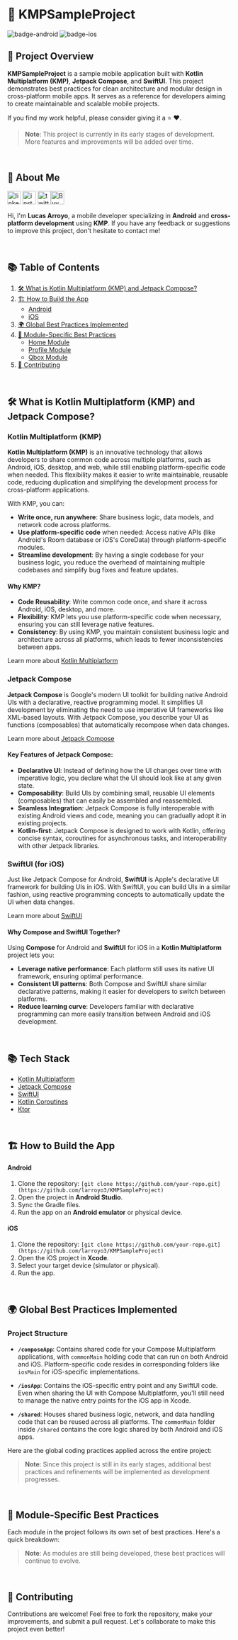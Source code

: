 # 🚀 KMPSampleProject

![badge-android](http://img.shields.io/badge/platform-android-6EDB8D.svg?style=flat)
![badge-ios](http://img.shields.io/badge/platform-ios-CDCDCD.svg?style=flat)

## 📱 Project Overview
**KMPSampleProject** is a sample mobile application built with **Kotlin Multiplatform (KMP)**, **Jetpack Compose**, and **SwiftUI**. This project demonstrates best practices for clean architecture and modular design in cross-platform mobile apps. It serves as a reference for developers aiming to create maintainable and scalable mobile projects.

If you find my work helpful, please consider giving it a ⭐ ❤️.


> **Note**: This project is currently in its early stages of development. More features and improvements will be added over time.

</br>

## 👤 About Me

<p><a target="_blank" href="https://www.linkedin.com/in/lucas-arroyo" style="display: inline-block;"><img src="https://img.shields.io/badge/linkedin-logo?style=for-the-badge&logo=linkedin&logoColor=white&color=%230a77b6" alt="linkedin" height="30" /></a> <a target="_blank" href="https://www.instagram.com/acyll_studios" style="display: inline-block;"><img src="https://img.shields.io/badge/instagram-logo?style=for-the-badge&logo=instagram&logoColor=white&color=%23F35369" alt="instagram" height="30"/></a> <a target="_blank" href="https://twitter.com/acyll_studios" style="display: inline-block;"><img src="https://img.shields.io/badge/twitter-x?style=for-the-badge&logo=x&logoColor=white&color=%230f1419" alt="twitter" height="30" /></a><a target="_blank" href="https://buymeacoffee.com/acyll" style="display: inline-block;"><img src="https://img.shields.io/badge/Buy%20Me%20a%20Coffee-ffdd00?style=for-the-badge&logo=buy-me-a-coffee&logoColor=black" alt="BuyMeACoffee" height="30" /></a></p>

Hi, I'm **Lucas Arroyo**, a mobile developer specializing in **Android** and **cross-platform development** using **KMP**. If you have any feedback or suggestions to improve this project, don't hesitate to contact me!

</br>

## 📚 Table of Contents
1. [🛠 What is Kotlin Multiplatform (KMP) and Jetpack Compose?](#-what-is-kotlin-multiplatform-kmp-and-jetpack-compose)
2. [🏗️ How to Build the App](#-how-to-build-the-app)
   - [Android](#android)
   - [iOS](#ios)
3. [🌍 Global Best Practices Implemented](#-global-best-practices-implemented)
4. [🧩 Module-Specific Best Practices](#-module-specific-best-practices)
   - [Home Module](#-home-module)
   - [Profile Module](#-profile-module)
   - [Qbox Module](#-qbox-module)
5. [🤝 Contributing](#-contributing)

</br>

## 🛠 What is Kotlin Multiplatform (KMP) and Jetpack Compose?

### Kotlin Multiplatform (KMP)
**Kotlin Multiplatform (KMP)** is an innovative technology that allows developers to share common code across multiple platforms, such as Android, iOS, desktop, and web, while still enabling platform-specific code when needed. This flexibility makes it easier to write maintainable, reusable code, reducing duplication and simplifying the development process for cross-platform applications.

With KMP, you can:
- **Write once, run anywhere**: Share business logic, data models, and network code across platforms.
- **Use platform-specific code** when needed: Access native APIs (like Android's Room database or iOS's CoreData) through platform-specific modules.
- **Streamline development**: By having a single codebase for your business logic, you reduce the overhead of maintaining multiple codebases and simplify bug fixes and feature updates.

#### Why KMP?
- **Code Reusability**: Write common code once, and share it across Android, iOS, desktop, and more.
- **Flexibility**: KMP lets you use platform-specific code when necessary, ensuring you can still leverage native features.
- **Consistency**: By using KMP, you maintain consistent business logic and architecture across all platforms, which leads to fewer inconsistencies between apps.

Learn more about [Kotlin Multiplatform](https://kotlinlang.org/docs/multiplatform.html)

### Jetpack Compose
**Jetpack Compose** is Google's modern UI toolkit for building native Android UIs with a declarative, reactive programming model. It simplifies UI development by eliminating the need to use imperative UI frameworks like XML-based layouts. With Jetpack Compose, you describe your UI as functions (composables) that automatically recompose when data changes.

Learn more about [Jetpack Compose](https://developer.android.com/compose)

#### Key Features of Jetpack Compose:
- **Declarative UI**: Instead of defining how the UI changes over time with imperative logic, you declare what the UI should look like at any given state.
- **Composability**: Build UIs by combining small, reusable UI elements (composables) that can easily be assembled and reassembled.
- **Seamless Integration**: Jetpack Compose is fully interoperable with existing Android views and code, meaning you can gradually adopt it in existing projects.
- **Kotlin-first**: Jetpack Compose is designed to work with Kotlin, offering concise syntax, coroutines for asynchronous tasks, and interoperability with other Jetpack libraries.

### SwiftUI (for iOS)
Just like Jetpack Compose for Android, **SwiftUI** is Apple's declarative UI framework for building UIs in iOS. With SwiftUI, you can build UIs in a similar fashion, using reactive programming concepts to automatically update the UI when data changes.

Learn more about [SwiftUI](https://developer.apple.com/xcode/swiftui/)

#### Why Compose and SwiftUI Together?
Using **Compose** for Android and **SwiftUI** for iOS in a **Kotlin Multiplatform** project lets you:
- **Leverage native performance**: Each platform still uses its native UI framework, ensuring optimal performance.
- **Consistent UI patterns**: Both Compose and SwiftUI share similar declarative patterns, making it easier for developers to switch between platforms.
- **Reduce learning curve**: Developers familiar with declarative programming can more easily transition between Android and iOS development.

</br>

## 📚 Tech Stack 
- [Kotlin Multiplatform](https://kotlinlang.org/lp/multiplatform/)
- [Jetpack Compose](https://developer.android.com/compose)
- [SwiftUI](https://developer.apple.com/xcode/swiftui/)
- [Kotlin Coroutines](https://github.com/Kotlin/kotlinx.coroutines)
- [Ktor](https://ktor.io/)

</br>

## 🏗️ How to Build the App

#### Android
1. Clone the repository: `[git clone https://github.com/your-repo.git](https://github.com/larroyo3/KMPSampleProject)`
2. Open the project in **Android Studio**.
3. Sync the Gradle files.
4. Run the app on an **Android emulator** or physical device.

#### iOS
1. Clone the repository: `[git clone https://github.com/your-repo.git](https://github.com/larroyo3/KMPSampleProject)`
2. Open the iOS project in **Xcode**.
3. Select your target device (simulator or physical).
4. Run the app.

</br>

## 🌍 Global Best Practices Implemented

### Project Structure

- **`/composeApp`**: Contains shared code for your Compose Multiplatform applications, with `commonMain` holding code that can run on both Android and iOS. Platform-specific code resides in corresponding folders like `iosMain` for iOS-specific implementations.
  
- **`/iosApp`**: Contains the iOS-specific entry point and any SwiftUI code. Even when sharing the UI with Compose Multiplatform, you'll still need to manage the native entry points for the iOS app in Xcode.
  
- **`/shared`**: Houses shared business logic, network, and data handling code that can be reused across all platforms. The `commonMain` folder inside `/shared` contains the core logic shared by both Android and iOS apps.


Here are the global coding practices applied across the entire project:

<!--
- **Separation of Concerns**: Clean separation between UI, business logic, and data layers using the **Clean Architecture** pattern. 
- **Dependency Injection**: Implemented with **Koin**/**Dagger** for better scalability and decoupling.
- **Immutable Data**: Wherever possible, we use immutable data structures to avoid unexpected side effects.
- **Centralized State Management**: Utilizing **StateFlow** or **LiveData** for predictable and maintainable UI state.
- **Test Coverage**: Unit tests ensure high code reliability and ease of refactoring.
-->

> **Note**: Since this project is still in its early stages, additional best practices and refinements will be implemented as development progresses.

</br>

## 🧩 Module-Specific Best Practices

Each module in the project follows its own set of best practices. Here's a quick breakdown:

<!--
### 🏠 Home Module
- **Single Responsibility Principle (SRP)**: The **Home** module is focused solely on displaying the app's main dashboard.
- **Dynamic Feature Loading**: Each tile in the dashboard links to a separate, dynamically loaded feature module.

### 👤 Profile Module
- **MVVM Architecture**: Separation of concerns using the **Model-View-ViewModel** pattern.
- **Reactive State Handling**: Uses **StateFlow** for efficient UI state management.

### 📦 Qbox Module
- **Efficient Caching**: Implements local caching to minimize network requests and ensure smooth performance.
- **Offline Support**: Built with offline-first principles, ensuring the module works without an active internet connection.
-->

> **Note**: As modules are still being developed, these best practices will continue to evolve.

</br>

## 🤝 Contributing
Contributions are welcome! Feel free to fork the repository, make your improvements, and submit a pull request. Let's collaborate to make this project even better!


